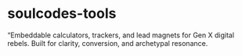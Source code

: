 # soulcodes-tools
“Embeddable calculators, trackers, and lead magnets for Gen X digital rebels. Built for clarity, conversion, and archetypal resonance.
